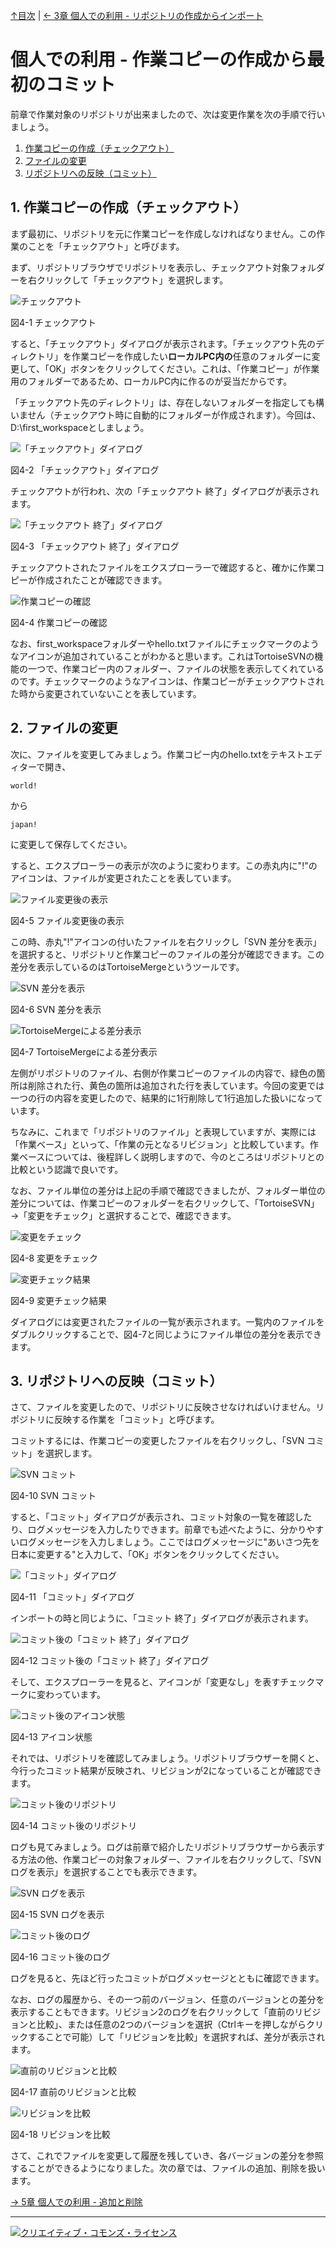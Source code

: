 [↑目次](README.md "目次") | [← 3章 個人での利用 - リポジトリの作成からインポート](3.personal-use-1.md "個人での利用 - リポジトリの作成からインポート")

# 個人での利用 - 作業コピーの作成から最初のコミット

前章で作業対象のリポジトリが出来ましたので、次は変更作業を次の手順で行いましょう。

1. [作業コピーの作成（チェックアウト）](#checkout)
1. [ファイルの変更](#modify)
1. [リポジトリへの反映（コミット）](#commit)

## <a name="checkout"></a>1. 作業コピーの作成（チェックアウト）

まず最初に、リポジトリを元に作業コピーを作成しなければなりません。この作業のことを「チェックアウト」と呼びます。

まず、リポジトリブラウザでリポジトリを表示し、チェックアウト対象フォルダーを右クリックして「チェックアウト」を選択します。

![チェックアウト](images/chapter-4-1.jpg)

図4-1 チェックアウト

すると、「チェックアウト」ダイアログが表示されます。「チェックアウト先のディレクトリ」を作業コピーを作成したい**ローカルPC内の**任意のフォルダーに変更して、「OK」ボタンをクリックしてください。これは、「作業コピー」が作業用のフォルダーであるため、ローカルPC内に作るのが妥当だからです。

「チェックアウト先のディレクトリ」は、存在しないフォルダーを指定しても構いません（チェックアウト時に自動的にフォルダーが作成されます）。今回は、D:\first_workspaceとしましょう。

![「チェックアウト」ダイアログ](images/chapter-4-2.jpg)

図4-2 「チェックアウト」ダイアログ

チェックアウトが行われ、次の「チェックアウト 終了」ダイアログが表示されます。

![「チェックアウト 終了」ダイアログ](images/chapter-4-3.jpg)

図4-3 「チェックアウト 終了」ダイアログ

チェックアウトされたファイルをエクスプローラーで確認すると、確かに作業コピーが作成されたことが確認できます。

![作業コピーの確認](images/chapter-4-4.jpg)

図4-4 作業コピーの確認

なお、first_workspaceフォルダーやhello.txtファイルにチェックマークのようなアイコンが追加されていることがわかると思います。これはTortoiseSVNの機能の一つで、作業コピー内のフォルダー、ファイルの状態を表示してくれているのです。チェックマークのようなアイコンは、作業コピーがチェックアウトされた時から変更されていないことを表しています。

## <a name="modify"></a>2. ファイルの変更

次に、ファイルを変更してみましょう。作業コピー内のhello.txtをテキストエディターで開き、

    world!

から

    japan!

に変更して保存してください。

すると、エクスプローラーの表示が次のように変わります。この赤丸内に"!"のアイコンは、ファイルが変更されたことを表しています。

![ファイル変更後の表示](images/chapter-4-5.jpg)

図4-5 ファイル変更後の表示

この時、赤丸"!"アイコンの付いたファイルを右クリックし「SVN 差分を表示」を選択すると、リポジトリと作業コピーのファイルの差分が確認できます。この差分を表示しているのはTortoiseMergeというツールです。

![SVN 差分を表示](images/chapter-4-6.jpg)

図4-6 SVN 差分を表示

![TortoiseMergeによる差分表示](images/chapter-4-7.jpg)

図4-7 TortoiseMergeによる差分表示

左側がリポジトリのファイル、右側が作業コピーのファイルの内容で、緑色の箇所は削除された行、黄色の箇所は追加された行を表しています。今回の変更では一つの行の内容を変更したので、結果的に1行削除して1行追加した扱いになっています。

ちなみに、これまで「リポジトリのファイル」と表現していますが、実際には「作業ベース」といって、「作業の元となるリビジョン」と比較しています。作業ベースについては、後程詳しく説明しますので、今のところはリポジトリとの比較という認識で良いです。

なお、ファイル単位の差分は上記の手順で確認できましたが、フォルダー単位の差分については、作業コピーのフォルダーを右クリックして、「TortoiseSVN」→「変更をチェック」と選択することで、確認できます。

![変更をチェック](images/chapter-4-8.jpg)

図4-8 変更をチェック

![変更チェック結果](images/chapter-4-9.jpg)

図4-9 変更チェック結果

ダイアログには変更されたファイルの一覧が表示されます。一覧内のファイルをダブルクリックすることで、図4-7と同じようにファイル単位の差分を表示できます。


## <a name="commit"></a>3. リポジトリへの反映（コミット）

さて、ファイルを変更したので、リポジトリに反映させなければいけません。リポジトリに反映する作業を「コミット」と呼びます。

コミットするには、作業コピーの変更したファイルを右クリックし、「SVN コミット」を選択します。

![SVN コミット](images/chapter-4-10.jpg)

図4-10 SVN コミット

すると、「コミット」ダイアログが表示され、コミット対象の一覧を確認したり、ログメッセージを入力したりできます。前章でも述べたように、分かりやすいログメッセージを入力しましょう。ここではログメッセージに"あいさつ先を日本に変更する"と入力して、「OK」ボタンをクリックしてください。

![「コミット」ダイアログ](images/chapter-4-11.jpg)

図4-11 「コミット」ダイアログ

インポートの時と同じように、「コミット 終了」ダイアログが表示されます。

![コミット後の「コミット 終了」ダイアログ](images/chapter-4-12.jpg)

図4-12 コミット後の「コミット 終了」ダイアログ

そして、エクスプローラーを見ると、アイコンが「変更なし」を表すチェックマークに変わっています。

![コミット後のアイコン状態](images/chapter-4-13.jpg)

図4-13 アイコン状態

それでは、リポジトリを確認してみましょう。リポジトリブラウザーを開くと、今行ったコミット結果が反映され、リビジョンが2になっていることが確認できます。

![コミット後のリポジトリ](images/chapter-4-14.jpg)

図4-14 コミット後のリポジトリ

ログも見てみましょう。ログは前章で紹介したリポジトリブラウザーから表示する方法の他、作業コピーの対象フォルダー、ファイルを右クリックして、「SVN ログを表示」を選択することでも表示できます。

![SVN ログを表示](images/chapter-4-15.jpg)

図4-15 SVN ログを表示

![コミット後のログ](images/chapter-4-16.jpg)

図4-16 コミット後のログ

ログを見ると、先ほど行ったコミットがログメッセージとともに確認できます。

なお、ログの履歴から、その一つ前のバージョン、任意のバージョンとの差分を表示することもできます。リビジョン2のログを右クリックして「直前のリビジョンと比較」、または任意の2つのバージョンを選択（Ctrlキーを押しながらクリックすることで可能）して「リビジョンを比較」を選択すれば、差分が表示されます。

![直前のリビジョンと比較](images/chapter-4-17.jpg)

図4-17 直前のリビジョンと比較

![リビジョンを比較](images/chapter-4-18.jpg)

図4-18 リビジョンを比較


さて、これでファイルを変更して履歴を残していき、各バージョンの差分を参照することができるようになりました。次の章では、ファイルの追加、削除を扱います。

[→ 5章 個人での利用 - 追加と削除](5.personal-use-3.md "個人での利用 - 追加と削除")

----------

<a rel="license" href="http://creativecommons.org/licenses/by-sa/3.0/deed.ja"><img alt="クリエイティブ・コモンズ・ライセンス" style="border-width:0" src="http://i.creativecommons.org/l/by-sa/3.0/88x31.png" /></a>
